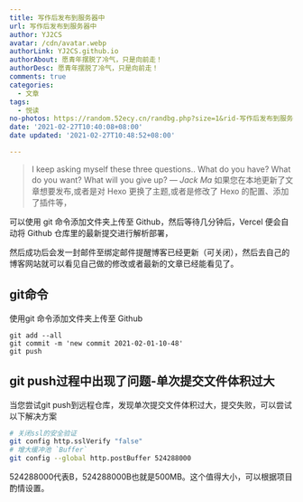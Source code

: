 ```yaml
---
title: 写作后发布到服务器中
url: 写作后发布到服务器中
author: YJ2CS
avatar: /cdn/avatar.webp
authorLink: YJ2CS.github.io
authorAbout: 愿青年摆脱了冷气，只是向前走！
authorDesc: 愿青年摆脱了冷气，只是向前走！
comments: true
categories:
  - 文章
tags:
  - 悦读
no-photos: https://random.52ecy.cn/randbg.php?size=1&rid-写作后发布到服务器中
date: '2021-02-27T10:40:08+08:00'
date updated: '2021-02-27T10:48:52+08:00'

---
```


> I keep asking myself these three questions.. What do you have? What do you want? What will you give up?
> — <cite>Jack Ma</cite>
如果您在本地更新了文章想要发布,或者是对 Hexo 更换了主题,或者是修改了 Hexo 的配置、添加了插件等，

可以使用 git 命令添加文件夹上传至 Github，然后等待几分钟后，Vercel 便会自动将 Github 仓库里的最新提交进行解析部署，

然后成功后会发一封邮件至绑定邮件提醒博客已经更新（可关闭），然后去自己的博客网站就可以看见自己做的修改或者最新的文章已经能看见了。

## git命令
使用git 命令添加文件夹上传至 Github
```shell
git add --all
git commit -m 'new commit 2021-02-01-10-48'
git push 
```

## git push过程中出现了问题-单次提交文件体积过大

当您尝试git push到远程仓库，发现单次提交文件体积过大，提交失败，可以尝试以下解决方案

```bash
# 关闭ssl的安全验证
git config http.sslVerify "false"
# 增大缓冲池 `Buffer`
git config --global http.postBuffer 524288000
```

524288000代表B，524288000B也就是500MB。这个值得大小，可以根据项目酌情设置。
